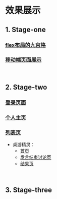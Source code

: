 # 效果展示

## 1. Stage-one
### [flex布局的九宫格](http://www.xxblog.site/itxiuzhen/cssXZ/Stage-one/jiugongge.html)
### [移动端页面展示](http://www.xxblog.site/itxiuzhen/cssXZ/Stage-one/yidongduan/yidongduan.html)
<br>

## 2. Stage-two
### [登录页面](http://www.xxblog.site/itxiuzhen/cssXZ/Stage-two/denglu/denglu.html)
### [个人主页](http://www.xxblog.site/itxiuzhen/cssXZ/Stage-two/mypage/mypage.html)
### [列表页](http://www.xxblog.site/itxiuzhen/cssXZ/Stage-two/mylist/mylist.html)
- 桌游精灵：
    - [首页](http://www.xxblog.site/itxiuzhen/cssXZ/Stage-two/gamejingling/index.html)
    - [发言结束讨论页](http://www.xxblog.site/itxiuzhen/cssXZ/Stage-two/gamejingling/discover.html)
    - [结果页](http://www.xxblog.site/itxiuzhen/cssXZ/Stage-two/gamejingling/result.html)
<br>
 
 
## 3. Stage-three
### []()
